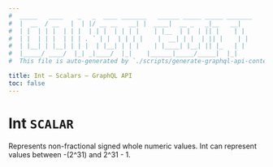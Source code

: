 ```yaml
---
#  _____   ____    _   _  ____ _______   ______ _____ _____ _______
#  |  __  / __   |  | |/ __ __   __| |  ____|  __ _   _|__   __|
#  | |  | | |  | | |  | | |  | | | |    | |__  | |  | || |    | |
#  | |  | | |  | | | . ` | |  | | | |    |  __| | |  | || |    | |
#  | |__| | |__| | | |  | |__| | | |    | |____| |__| || |_   | |
#  |_____/ ____/  |_| _|____/  |_|    |______|_____/_____|  |_|
#  This file is auto-generated by `./scripts/generate-graphql-api-content.sh`.

title: Int – Scalars – GraphQL API
toc: false
---
```

<!-- vale off -->
<h1 class="has-pills" data-algolia-exclude>
  Int
  <span class="pill pill--scalar pill--normal-case pill--large"><code>SCALAR</code></span>
</h1>
<!-- vale on -->


Represents non-fractional signed whole numeric values. Int can represent values between -(2^31) and 2^31 - 1.
